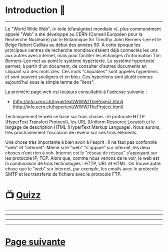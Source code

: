 

# Introduction 👋
---

Le "World Wide Web", (« toile (d’araignée) mondiale »), plus communément appelé "Web" a été développé au CERN (Conseil Européen pour la Recherche Nucléaire) par le Britannique Sir Timothy John Berners-Lee et le Belge Robert Cailliau au début des années 90. À cette époque les principaux centres de recherche mondiaux étaient déjà connectés les uns aux autres avec internet, mais pour faciliter les échanges d'information Tim Berners-Lee met au point le système hypertexte. Le système hypertexte permet, à partir d'un document, de consulter d'autres documents en cliquant sur des mots clés. Ces mots "cliquables" sont appelés hyperliens et sont souvent soulignés et en bleu. Ces hyperliens sont plutôt connus aujourd'hui sous le simple terme de "liens". 

La première page web est toujours consultable à l'adresse suivante : 


* [http://info.cern.ch/hypertext/WWW/TheProject.html](http://info.cern.ch/hypertext/WWW/TheProject.html)

Techniquement le web se base sur trois choses : le protocole HTTP (HyperText Transfert Protocol), les URL (Uniform Resource Locator) et le langage de description HTML (HyperText Markup Language). Nous aurons, très prochainement l'occasion de revenir sur ces trois éléments. 

Une chose très importante à bien avoir à l'esprit : Il ne faut pas confondre "web" et "internet". Même si le "web" "s'appuie" sur internet, les deux choses n'ont rien à voir. Internet est le "réseau de réseau" s'appuyant sur les protocole IP, TCP. Alors que, comme nous venons de le voir, le web est la combinaison de trois technologies : HTTP, URL et HTML. On trouve autre chose que le "web" sur internet, par exemple, les emails avec le protocole SMTP et les transferts de fichiers avec le protocole FTP. 

# 📺 [Quizz](https://forms.gle/dfULpHG7dDkz5cvP9)
---
---
---
---
# [Page suivante](./URL.md)

